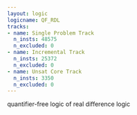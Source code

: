 ```yaml
---
layout: logic
logicname: QF_RDL
tracks:
- name: Single Problem Track
  n_insts: 48575
  n_excluded: 0
- name: Incremental Track
  n_insts: 25372
  n_excluded: 0
- name: Unsat Core Track
  n_insts: 3350
  n_excluded: 0
---
```

quantifier-free logic of real difference logic